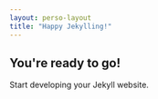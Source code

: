 ```yaml
---
layout: perso-layout
title: "Happy Jekylling!"
---
```


## You're ready to go!

Start developing your Jekyll website.
